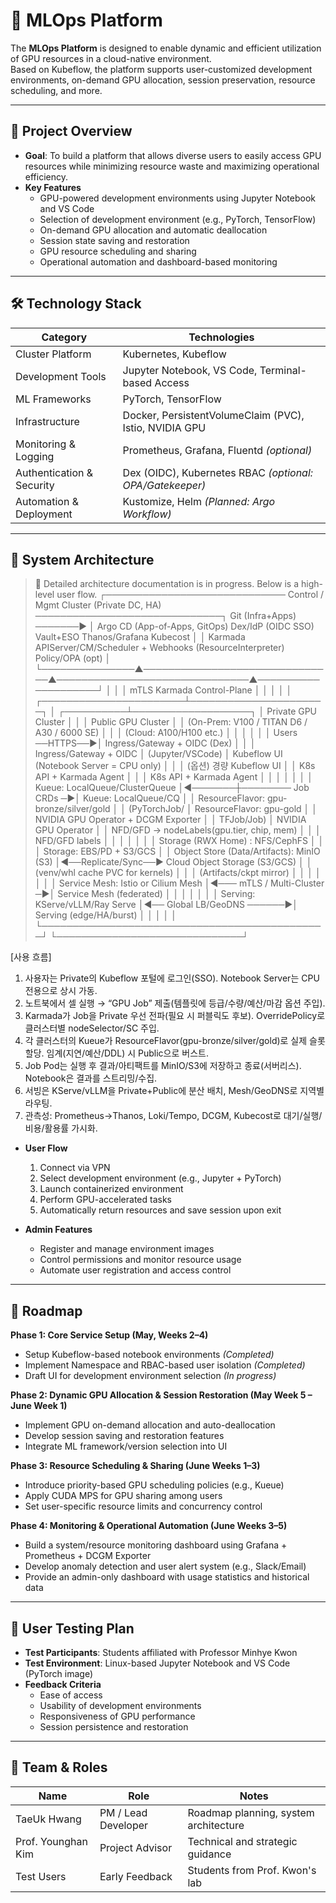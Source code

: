 # 🚀 MLOps Platform

The **MLOps Platform** is designed to enable dynamic and efficient utilization of GPU resources in a cloud-native environment.  
Based on Kubeflow, the platform supports user-customized development environments, on-demand GPU allocation, session preservation, resource scheduling, and more.

---

## 🧭 Project Overview

- **Goal**: To build a platform that allows diverse users to easily access GPU resources while minimizing resource waste and maximizing operational efficiency.
- **Key Features**
  - GPU-powered development environments using Jupyter Notebook and VS Code
  - Selection of development environment (e.g., PyTorch, TensorFlow)
  - On-demand GPU allocation and automatic deallocation
  - Session state saving and restoration
  - GPU resource scheduling and sharing
  - Operational automation and dashboard-based monitoring

---

## 🛠 Technology Stack

| Category               | Technologies                                                                      |
|------------------------|-----------------------------------------------------------------------------------|
| Cluster Platform       | Kubernetes, Kubeflow                                                              |
| Development Tools      | Jupyter Notebook, VS Code, Terminal-based Access                                  |
| ML Frameworks          | PyTorch, TensorFlow                                                               |
| Infrastructure         | Docker, PersistentVolumeClaim (PVC), Istio, NVIDIA GPU                            |
| Monitoring & Logging   | Prometheus, Grafana, Fluentd *(optional)*                                         |
| Authentication & Security | Dex (OIDC), Kubernetes RBAC *(optional: OPA/Gatekeeper)*                      |
| Automation & Deployment| Kustomize, Helm *(Planned: Argo Workflow)*                                       |

---

## 🧩 System Architecture

> 📌 Detailed architecture documentation is in progress. Below is a high-level user flow.
                           ┌───────────────────────────── Control / Mgmt Cluster (Private DC, HA) ──────────────────────────────┐
 Git (Infra+Apps) ───────▶ │  Argo CD (App-of-Apps, GitOps)   Dex/IdP (OIDC SSO)   Vault+ESO   Thanos/Grafana   Kubecost       │
                           │  Karmada APIServer/CM/Scheduler + Webhooks (ResourceInterpreter)   Policy/OPA (opt)             │
                           └───────────────▲───────────────────────────────▲───────────────────────────────▲────────────────────┘
                                           │                               │                               │ mTLS
                              Karmada Control-Plane                         │                               │
                                           │                               │                               │
                   ┌───────────────────────┴──────────────────────┐        │                    ┌──────────┴───────────────────┐
                   │                 Private GPU Cluster          │        │                    │         Public GPU Cluster   │
                   │ (On-Prem: V100 / TITAN D6 / A30 / 6000 SE)  │        │                    │   (Cloud: A100/H100 etc.)   │
                   │                                              │        │                    │                              │
   Users ──HTTPS──▶│  Ingress/Gateway + OIDC (Dex)                │        │                    │  Ingress/Gateway + OIDC     │
 (Jupyter/VSCode)  │  Kubeflow UI (Notebook Server = CPU only)    │        │                    │  (옵션) 경량 Kubeflow UI     │
                   │  K8s API + Karmada Agent                     │        │                    │  K8s API + Karmada Agent    │
                   │                                              │        │                    │                              │
                   │  Kueue: LocalQueue/ClusterQueue              │◀───────┼──────── Job CRDs ─▶│  Kueue: LocalQueue/CQ       │
                   │  ResourceFlavor: gpu-bronze/silver/gold      │        │   (PyTorchJob/     │  ResourceFlavor: gpu-gold   │
                   │  NVIDIA GPU Operator + DCGM Exporter         │        │    TFJob/Job)      │  NVIDIA GPU Operator        │
                   │  NFD/GFD → nodeLabels(gpu.tier, chip, mem)   │        │                    │  NFD/GFD labels             │
                   │                                              │        │                    │                              │
                   │  Storage (RWX Home) : NFS/CephFS             │        │                    │  Storage: EBS/PD + S3/GCS   │
                   │  Object Store (Data/Artifacts): MinIO (S3)   │◀──Replicate/Sync──▶ Cloud Object Storage (S3/GCS)         │
                   │  (venv/whl cache PVC for kernels)            │        │                    │  (Artifacts/ckpt mirror)    │
                   │                                              │        │                    │                              │
                   │  Service Mesh: Istio or Cilium Mesh          │◀─── mTLS / Multi-Cluster ─▶│  Service Mesh (federated)   │
                   │                                              │        │                    │                              │
                   │  Serving: KServe/vLLM/Ray Serve              │◀── Global LB/GeoDNS ──────▶│  Serving (edge/HA/burst)    │
                   │                                              │                             │                              │
                   └──────────────────────────────────────────────┘                             └──────────────────────────────┘


[사용 흐름]
1) 사용자는 Private의 Kubeflow 포털에 로그인(SSO). Notebook Server는 CPU 전용으로 상시 가동.
2) 노트북에서 셀 실행 → “GPU Job” 제출(템플릿에 등급/수량/예산/마감 옵션 주입).
3) Karmada가 Job을 Private 우선 전파(필요 시 퍼블릭도 후보). OverridePolicy로 클러스터별 nodeSelector/SC 주입.
4) 각 클러스터의 Kueue가 ResourceFlavor(gpu-bronze/silver/gold)로 실제 슬롯 할당. 임계(지연/예산/DDL) 시 Public으로 버스트.
5) Job Pod는 실행 후 결과/아티팩트를 MinIO/S3에 저장하고 종료(서버리스). Notebook은 결과를 스트리밍/수집.
6) 서빙은 KServe/vLLM을 Private+Public에 분산 배치, Mesh/GeoDNS로 지역별 라우팅.
7) 관측성: Prometheus→Thanos, Loki/Tempo, DCGM, Kubecost로 대기/실행/비용/활용률 가시화.

- **User Flow**
  1. Connect via VPN
  2. Select development environment (e.g., Jupyter + PyTorch)
  3. Launch containerized environment
  4. Perform GPU-accelerated tasks
  5. Automatically return resources and save session upon exit

- **Admin Features**
  - Register and manage environment images
  - Control permissions and monitor resource usage
  - Automate user registration and access control

---

## 🧭 Roadmap

**Phase 1: Core Service Setup (May, Weeks 2–4)**  
- Setup Kubeflow-based notebook environments *(Completed)*  
- Implement Namespace and RBAC-based user isolation *(Completed)*  
- Draft UI for development environment selection *(In progress)*  

**Phase 2: Dynamic GPU Allocation & Session Restoration (May Week 5 – June Week 1)**  
- Implement GPU on-demand allocation and auto-deallocation  
- Develop session saving and restoration features  
- Integrate ML framework/version selection into UI  

**Phase 3: Resource Scheduling & Sharing (June Weeks 1–3)**  
- Introduce priority-based GPU scheduling policies (e.g., Kueue)  
- Apply CUDA MPS for GPU sharing among users  
- Set user-specific resource limits and concurrency control  

**Phase 4: Monitoring & Operational Automation (June Weeks 3–5)**  
- Build a system/resource monitoring dashboard using Grafana + Prometheus + DCGM Exporter  
- Develop anomaly detection and user alert system (e.g., Slack/Email)  
- Provide an admin-only dashboard with usage statistics and historical data  

---

## 🧪 User Testing Plan

- **Test Participants**: Students affiliated with Professor Minhye Kwon  
- **Test Environment**: Linux-based Jupyter Notebook and VS Code (PyTorch image)  
- **Feedback Criteria**
  - Ease of access
  - Usability of development environments
  - Responsiveness of GPU performance
  - Session persistence and restoration

---

## 👥 Team & Roles

| Name            | Role               | Notes                              |
|------------------|--------------------|-------------------------------------|
| TaeUk Hwang      | PM / Lead Developer | Roadmap planning, system architecture |
| Prof. Younghan Kim | Project Advisor     | Technical and strategic guidance    |
| Test Users       | Early Feedback      | Students from Prof. Kwon's lab      |
